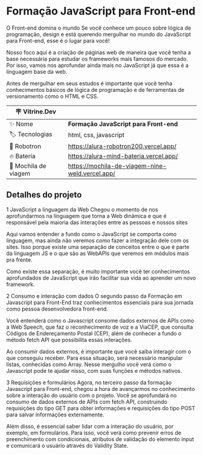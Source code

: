# Formação JavaScript para Front-end

O Front-end domina o mundo
Se você conhece um pouco sobre lógica de programação, design e está querendo mergulhar no mundo do JavaScript para Front-end, esse é o lugar para você!

Nosso foco aqui é a criação de páginas web de maneira que você tenha a base necessária para estudar os frameworks mais famosos do mercado. Por isso, vamos nos aprofundar ainda mais no JavaScript já que essa é a linguagem base da web.

Antes de mergulhar em seus estudos é importante que você tenha conhecimentos básicos de lógica de programação e de ferramentas de versionamento como o HTML e CSS.

| :placard: Vitrine.Dev |     |
| -------------  | --- |
| :sparkles: Nome     | **Formação JavaScript para Front-end**
| :label: Tecnologias | html, css, javascript
| :rocket: Robotron   | https://alura-robotron200.vercel.app/
| :fire: Bateria      | https://alura-mind-bateria.vercel.app/
| 🎒 Mochila de viagem | https://mochila-de-viagem-nine-weld.vercel.app/

<!-- Inserir imagem com a #vitrinedev ao final do link -->
<!-- ![](https://via.placeholder.com/1200x500.png?text=imagem+lindona+do+meu+projeto#vitrinedev) -->

## Detalhes do projeto

1
JavaScript a linguagem da Web
Chegou o momento de nos aprofundarmos na linguagem que torna a Web dinâmica e que é responsável pela maioria das interações entre as pessoas e nossos sites

Aqui vamos entender a fundo como o JavaScript se comporta como linguagem, mas ainda não veremos como fazer a integração dele com os sites. Isso porque existe uma separação de conceitos entre o que é parte da linguagem JS e o que são as WebAPIs que veremos em módulos mais pra frente.

Como existe essa separação, é muito importante você ter conhecimentos aprofundados de JavaScript que irão facilitar sua vida ao aprender um novo framework.

2
Consumo e interação com dados
O segundo passo da Formação em Javascript para Front-End traz conhecimentos essenciais para sua jornada como pessoa desenvolvedora front-end.

Você entenderá como o Javascript consome dados externos de APIs como a Web Speech, que faz o reconhecimento de voz e a ViaCEP, que consulta Códigos de Endereçamento Postal (CEP), além de conhecer a fundo o método fetch API que possibilita essas interações.

Ao consumir dados externos, é importante que você saiba interagir com o que conseguiu receber. Para essa situação, será necessário manipular listas, conhecidas como Array. Nesse mergulho você verá como o Javascript pode te ajudar nisso, com suas funções e métodos nativos.

3
Requisições e formulários
Agora, no terceiro passo da formação Javascript para Front-end, chegou a hora de avançarmos no conhecimento sobre a interação do usuário com o projeto. Você se aprofundará no consumo de dados externos de APIs com fetch API, construindo requisições do tipo GET para obter informações e requisições do tipo POST para salvar informações externamente.

Além disso, é essencial saber lidar com a interação do usuário, por exemplo, em formulários. Para isso, você verá como prevenir erros de preenchimento com condicionais, atributos de validação do elemento input e comunicará o usuário através do Validity State.

